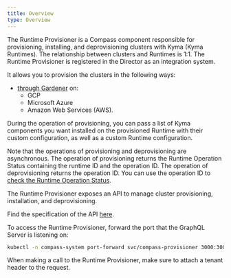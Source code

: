 ```yaml
---
title: Overview
type: Overview
---
```


The Runtime Provisioner is a Compass component responsible for provisioning, installing, and deprovisioning clusters with Kyma (Kyma Runtimes). The relationship between clusters and Runtimes is 1:1. The Runtime Provisioner is registered in the Director as an integration system. 

It allows you to provision the clusters in the following ways:
- [through Gardener](08-02-provisioning-gardener.md) on:
    * GCP
    * Microsoft Azure
    * Amazon Web Services (AWS).
    
During the operation of provisioning, you can pass a list of Kyma components you want installed on the provisioned Runtime with their custom configuration, as well as a custom Runtime configuration. 
    
Note that the operations of provisioning and deprovisioning are asynchronous. The operation of provisioning returns the Runtime Operation Status containing the runtime ID and the operation ID. The operation of deprovisioning returns the operation ID. You can use the operation ID to [check the Runtime Operation Status](08-03-runtime-operation-status.md).

The Runtime Provisioner exposes an API to manage cluster provisioning, installation, and deprovisioning. 

Find the specification of the API [here](https://github.com/kyma-incubator/compass/blob/master/components/provisioner/pkg/gqlschema/schema.graphql).
    
To access the Runtime Provisioner, forward the port that the GraphQL Server is listening on:

```bash
kubectl -n compass-system port-forward svc/compass-provisioner 3000:3000
```

When making a call to the Runtime Provisioner, make sure to attach a tenant header to the request.